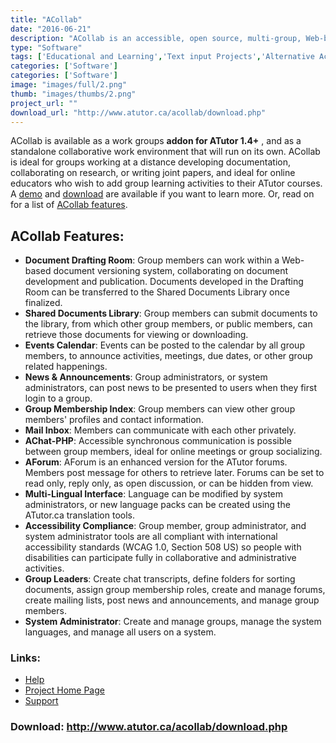 ```yaml
---
title: "ACollab"
date: "2016-06-21"
description: "ACollab is an accessible, open source, multi-group, Web-based collaborative work environment. Group member, group administrator, and system administrator tools are all compliant with international accessibility standards (WCAG 1.0, Section 508 US) so people with disabilities can participate fully in collaborative and administrative activities."
type: "Software"
tags: ['Educational and Learning','Text input Projects','Alternative Access','Learning and Education' ]
categories: ['Software']
categories: ['Software']
image: "images/full/2.png"
thumb: "images/thumbs/2.png"
project_url: ""
download_url: "http://www.atutor.ca/acollab/download.php"
---
```

ACollab is available as a work groups **addon for ATutor 1.4+** , and as a standalone collaborative work environment that will run on its own. ACollab is ideal for groups working at a distance developing documentation, collaborating on research, or writing joint papers, and ideal for online educators who wish to add group learning activities to their ATutor courses. A <a acollab="" href="">demo</a> and <a acollab="" href="">download</a> are available if you want to learn more. Or, read on for a list of <a href="" portal_factory="">ACollab features</a>.




ACollab Features: 
------------------

- **Document Drafting Room**: Group members can work within a Web-based document versioning system, collaborating on document development and publication. Documents developed in the Drafting Room can be transferred to the Shared Documents Library once finalized.
- **Shared Documents Library**: Group members can submit documents to the library, from which other group members, or public members, can retrieve those documents for viewing or downloading.
- **Events Calendar**: Events can be posted to the calendar by all group members, to announce activities, meetings, due dates, or other group related happenings.
- **News & Announcements**: Group administrators, or system administrators, can post news to be presented to users when they first login to a group.
- **Group Membership Index**: Group members can view other group members' profiles and contact information.
- **Mail Inbox**: Members can communicate with each other privately.
- **AChat-PHP**: Accessible synchronous communication is possible between group members, ideal for online meetings or group socializing.
- **AForum**: AForum is an enhanced version for the ATutor forums. Members post message for others to retrieve later. Forums can be set to read only, reply only, as open discussion, or can be hidden from view.
- **Multi-Lingual Interface**: Language can be modified by system administrators, or new language packs can be created using the ATutor.ca translation tools.
- **Accessibility Compliance**: Group member, group administrator, and system administrator tools are all compliant with international accessibility standards (WCAG 1.0, Section 508 US) so people with disabilities can participate fully in collaborative and administrative activities.
- **Group Leaders**: Create chat transcripts, define folders for sorting documents, assign group membership roles, create and manage forums, create mailing lists, post news and announcements, and manage group members.
- **System Administrator**: Create and manage groups, manage the system languages, and manage all users on a system.

### Links:
- <a href="http://www.atutor.ca/acollab/docs/howto.php">Help</a>
- <a href="http://www.atutor.ca/acollab/index.php">Project Home Page</a>
- <a href="http://www.atutor.ca/forum/16/1.html">Support</a>

### Download: http://www.atutor.ca/acollab/download.php 
